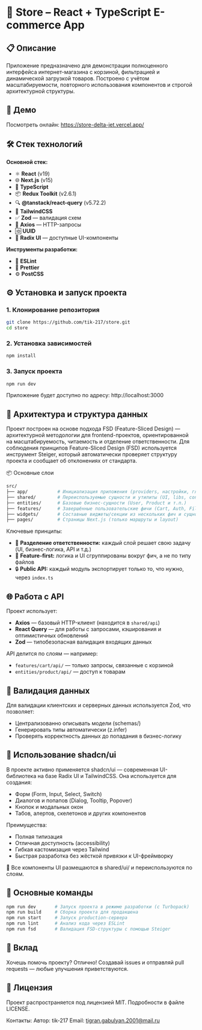 # 🛒 Store – React + TypeScript E-commerce App

## 📋 Описание

Приложение предназначено для демонстрации полноценного интерфейса интернет-магазина с корзиной, фильтрацией и динамической загрузкой товаров. Построено с учётом масштабируемости, повторного использования компонентов и строгой архитектурной структуры.

## 🔗 Демо
Посмотреть онлайн: https://store-delta-jet.vercel.app/

## 🛠 Стек технологий

**Основной стек:**

- ⚛️ **React** (v19)
- 🌐 **Next.js** (v15)
- 💬 **TypeScript**
- 📦 **Redux Toolkit** (v2.6.1)
- 🔍 **@tanstack/react-query** (v5.72.2)
- 🎨 **TailwindCSS**
- ✅ **Zod** — валидация схем
- 📡 **Axios** — HTTP-запросы
- 🆔 **UUID**
- 🧩 **Radix UI** — доступные UI-компоненты

**Инструменты разработки:**

- 📏 **ESLint**
- 🧼 **Prettier**
- ⚙️ **PostCSS**

## ⚙ Установка и запуск проекта

### 1. Клонирование репозитория
```bash
git clone https://github.com/tik-217/store.git
cd store
```

### 2. Установка зависимостей
```bash
npm install
```

### 3. Запуск проекта
```bash
npm run dev
```
Приложение будет доступно по адресу: http://localhost:3000

## 🧱 Архитектура и структура данных
Проект построен на основе подхода FSD (Feature-Sliced Design) — архитектурной методологии для frontend-проектов, ориентированной на масштабируемость, читаемость и отделение ответственности.
Для соблюдения принципов Feature-Sliced Design (FSD) используется инструмент Steiger, который автоматически проверяет структуру проекта и сообщает об отклонениях от стандарта.

📦 Основные слои
```bash
src/
├── app/           # Инициализация приложения (providers, настройки, глобальные стили)
├── shared/        # Переиспользуемые сущности и утилиты (UI, libs, config, helpers)
├── entities/      # Базовые бизнес-сущности (User, Product и т.п.)
├── features/      # Завершённые пользовательские фичи (Cart, Auth, Filters и т.п.)
├── widgets/       # Составные виджеты/секции из нескольких фич и сущностей
├── pages/         # Страницы Next.js (только маршруты и layout)
```

Ключевые принципы:
- 🧩 **Разделение ответственности:** каждый слой решает свою задачу (UI, бизнес-логика, API и т.д.)
- 🚀 **Feature-first:** логика и UI сгруппированы вокруг фич, а не по типу файлов
- 🔒 **Public API:** каждый модуль экспортирует только то, что нужно, через `index.ts`


## 🌐 Работа с API
Проект использует:
- **Axios** — базовый HTTP-клиент (находится в `shared/api`)
- **React Query** — для работы с запросами, кэширования и оптимистичных обновлений
- **Zod** — типобезопасная валидация входящих данных

API делится по слоям — например:
- `features/cart/api/` — только запросы, связанные с корзиной
- `entities/product/api/` — доступ к товарам


## 🧪 Валидация данных
Для валидации клиентских и серверных данных используется Zod, что позволяет:
- Централизованно описывать модели (schemas/)
- Генерировать типы автоматически (z.infer)
- Проверять корректность данных до попадания в бизнес-логику


## 🧩 Использование shadcn/ui
В проекте активно применяется shadcn/ui — современная UI-библиотека на базе Radix UI и TailwindCSS. Она используется для создания:
- Форм (Form, Input, Select, Switch)
- Диалогов и попапов (Dialog, Tooltip, Popover)
- Кнопок и модальных окон
- Табов, алертов, скелетонов и других компонентов

Преимущества:
- Полная типизация
- Отличная доступность (accessibility)
- Гибкая кастомизация через Tailwind
- Быстрая разработка без жёсткой привязки к UI-фреймворку

📁 Все компоненты UI размещаются в shared/ui/ и переиспользуются по слоям.


## 🚀 Основные команды
```bash
npm run dev       # Запуск проекта в режиме разработки (с Turbopack)
npm run build     # Сборка проекта для продакшена
npm run start     # Запуск production-сервера
npm run lint      # Анализ кода через ESLint
npm run fsd       # Валидация FSD-структуры с помощью Steiger
```


## 🤝 Вклад
Хочешь помочь проекту? Отлично! Создавай issues и отправляй pull requests — любые улучшения приветствуются.


## 📄 Лицензия
Проект распространяется под лицензией MIT. Подробности в файле LICENSE.

Контакты:
Автор: tik-217
Email: tigran.gabulyan.2001@mail.ru
